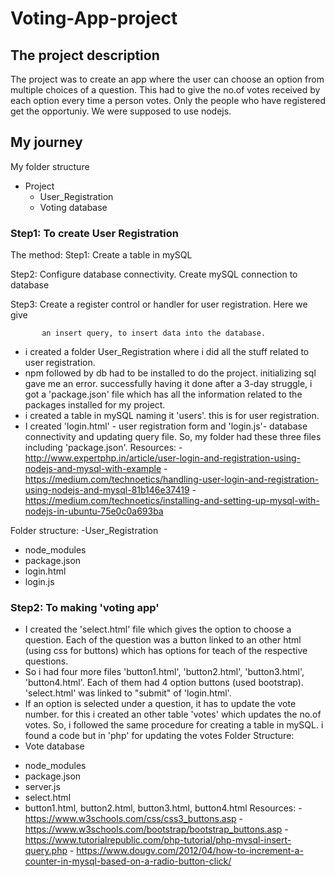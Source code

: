# Voting-App-project

## The project description
The project was to create an app where the user can choose an option from multiple choices of a question.  This had to give the no.of votes received by each option every time a person votes. Only the people who have registered get the opportuniy. We were supposed to use nodejs.


## My journey
My folder structure
- Project
  * User_Registration
  * Voting database

### Step1: To create User Registration
The method:
Step1: Create a table in mySQL

Step2: Configure database connectivity. Create mySQL connection to database 

Step3: Create a register control or handler for user registration. Here we give 

           an insert query, to insert data into the database.
           
- i created a folder User_Registration where i did all the stuff related to user registration. 
- npm followed by db had to be installed to do the project. initializing sql gave me an error. successfully having it done after a 3-day struggle, i got a 'package.json' file which has all the information related to the packages installed for my project. 
- i created a table in mySQL naming it 'users'. this is for user registration. 
- I created 'login.html' - user registration form and 'login.js'- database connectivity and updating query file.  So, my folder had these three files including 'package.json'. 
Resources: - http://www.expertphp.in/article/user-login-and-registration-using-nodejs-and-mysql-with-example 
           - https://medium.com/technoetics/handling-user-login-and-registration-using-nodejs-and-mysql-81b146e37419
           - https://medium.com/technoetics/installing-and-setting-up-mysql-with-nodejs-in-ubuntu-75e0c0a693ba
           
Folder structure:
-User_Registration
 * node_modules
 * package.json
 * login.html
 * login.js
 

### Step2: To making 'voting app'
- I created the 'select.html' file which gives the option to choose a question. Each of the question was a button linked to an other html (using css for buttons) which has options for teach of the respective questions. 
- So i had four more files 'button1.html', 'button2.html', 'button3.html', 'button4.html'. Each of them had 4 option buttons (used bootstrap). 'select.html' was linked to "submit" of 'login.html'. 
- If an option is selected under a question, it has to update the vote number. for this i created an other table 'votes' which updates the no.of votes. So, i followed the same procedure for creating a table in mySQL. i found a code but in 'php' for updating the votes
 Folder Structure:
 - Vote database
  * node_modules
  * package.json
  * server.js
  * select.html
  * button1.html, button2.html, button3.html, button4.html
Resources: - https://www.w3schools.com/css/css3_buttons.asp
           - https://www.w3schools.com/bootstrap/bootstrap_buttons.asp
           - https://www.tutorialrepublic.com/php-tutorial/php-mysql-insert-query.php
           - https://www.dougv.com/2012/04/how-to-increment-a-counter-in-mysql-based-on-a-radio-button-click/


